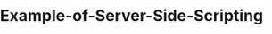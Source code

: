 # Example-of-Server-Side-Scripting

<!DOCTYPE html>
<html>
<head>
	<style>
	body{
		width: 100%;
		margin:0;
		padding:0;
	}
        .results{
		
		width: 960px;
		margin-top: 50px;
	}
        .content .title{
		margin-left: auto;
		margin-right: auto;
		width: 285px;
		margin-top:10px;
	}
	
	select,input[type='text']{height: 25px;}
	.content{
		
		width: 700px;
	}
	
	.content .title img {vertical-align:middle}
	.content .title h1 {display: inline;}

	.content .box_search{
		border:2px solid #000;
		padding:10px;
		margin:20px;	
	}
        
        ul {
		list-style: none;
		padding:0px;
		margin: 0px;
	}

	.box_search table{width: 100%;}
	.box_search table tr {height: 30px;}
	.box_search table tr td {border-bottom: 1px solid #dadada;vertical-align: top}
	.box_search table tr td:first-child{font-weight: bold;}
	.box_search table tr:nth-last-child(2) td{border: 0px !important;border-bottom: 0;}
	.box_search .table_buttons td{border: 0px;padding-top: 22px;}
	.box_search .table_buttons td span{float: right;}
	.box_search .table_buttons td input{width: 80px;}
	.box_search .large-input {width: 100%;height: 24px;}
	.box_search .sm-input {width: 60px;}
	.box_search .inline-checkbox li{display: inline;margin-right: 10px;}
	.results .resultTitle{text-align: center;vertical-align: middle;}
	.results .resultTitle h2{margin: 0px;}
	.results .tableresultset{
		width: 100%;
		border: 1px solid #BBBBBB;
		border-collapse: collapse;
	}
	.tableresultset tr{border-bottom: 1px solid #EAEAEA;padding:2px;}
	.tableresultset tr td img{padding: 5px;}
	.tableresultset .resultContent{padding:10px;position: relative;}
	.tableresultset .resultPrice{
		
		bottom: 8px;
	}
        
                               /*                        
            function IsChecked($chkname,$value)
    {
        if(!empty($_POST[$chkname]))
        {
            foreach($_POST[$chkname] as $chkval)
            {
                if($chkval == $value)
                {
                    return $value;
                }
            }
        }
        return NULL;
    }*/

	.error { color:#FF3322;}
	.hide { display: none;}

	</style>
	<script>
	function formvalidation(){
		var isValid = true;
		var form = document.forms["search_pr"];
		var keywords = form['keywords'].value;
		if(keywords == null || keywords =="")
		{
			alert("Please enter value for Key Words");
			return false;
		}

		var min_price_range = form['price_range_from'].value;
		var max_price_range = form['price_range_to'].value;
		if(min_price_range!="" && max_price_range!="")
		{
			if(max_price_range-min_price_range<0)
			{
				document.getElementById("error_price").className = "";
				document.getElementById("error_price").className = "error";
				isValid = false;
			}
			else
			{
				document.getElementById("error_price").className = "hide";
			}
		}

		var shipping_max_handling_time = form['shipping_max_handling_time'].value;
		if(shipping_max_handling_time == '' || shipping_max_handling_time<1)
		{
			document.getElementById("error_max_handling_days").className = "";
			document.getElementById("error_max_handling_days").className = "error";
			isValid = false;
		}
		else
		{
			document.getElementById("error_max_handling_days").className = "hide";
		}

		return isValid;
	}

	function clearForm(){
		var form  = document.forms["search_pr"];
		form.reset();
		form['keywords'].value = "";
		form['price_range_from'].value = "";
		form['price_range_to'].value = "";
		form['shipping_max_handling_time'].value = "";

		document.getElementById("error_max_handling_days").className = "hide";
		document.getElementById("error_price").className = "hide";

		var inputs = document.getElementsByTagName('input');
		for(var i = 0; i<inputs.length; i++){
		  	if(typeof inputs[i].getAttribute === 'function')
		      	inputs[i].checked = false;
		 }

		 var selects = document.getElementsByTagName('select');
		 for(var i = 0; i<selects.length; i++){
		 	 selects[i].options.selectedIndex = 0;
		 }


	}
	</script>
</head>
<body>
  
	<div class="content">
		<div class="title">
			<img src="http://cs-server.usc.edu:45678/hw/hw6/ebay.jpg" width="130" height="101"> <h1>Shopping</h1>
		</div>

<div class="box_search">
<form method="POST" name="search_pr" onsubmit="return formvalidation()">
<table>
<col width="123px">
<tbody>
<tr>
<td>Key Words*:</td>
    <td><input type="text" name="keywords" class="large-input" 
               value='<?php if(isset($_POST['keywords'])) { echo htmlentities ($_POST['keywords']); }?>'>
    </td>
	</tr>
	<tr>
		<td>Price Range:</td>
		<td>from $<input type="number" name="price_range_from" class="sm-input" min="0"
		value="<?php if(isset($_POST['price_range_from'])) { echo htmlentities ($_POST['price_range_from']); }?>"> 
			to $<input type="number" name="price_range_to" class="sm-input" min="0"		value="<?php if(isset($_POST['price_range_to'])) { echo htmlentities ($_POST['price_range_to']); }?>">
		<div class="error hide" id="error_price">Value for from should be less than value for to</div>		</td>			</tr>
		<tr>			<td>Condition:</td>
						<td>
							<ul class="inline-checkbox">
								<li> 
                                    
   
                                    
                                    
                                    
								<input type="checkbox" name="condition[]" value=1000 
                                       
<?php if(isset($_POST['condition'])) { if(in_array(1000,$_POST['condition'])){ echo htmlentities(" checked=checked");}}?>
								> New 
								</li>

								<li> <input type="checkbox" name="condition[]" value=3000 
<?php if(isset($_POST['condition'])) { if(in_array(3000,$_POST['condition'])){ echo htmlentities(" checked=checked");}}?>
								>
								Used 
								</li>

								<li> <input type="checkbox" name="condition[]" value="4000" 
<?php if(isset($_POST['condition'])) { if(in_array(4000,$_POST['condition'])){ echo htmlentities(" checked=checked");}}?>
								>
								Very Good 
								</li>

								<li> <input type="checkbox" name="condition[]" value=5000
<?php if(isset($_POST['condition'])) { if(in_array(5000,$_POST['condition'])){ echo htmlentities(" checked=checked");}}?>
								>
								Good 
								</li>

								<li> <input type="checkbox" name="condition[]" value="6000"
<?php if(isset($_POST['condition'])) { if(in_array(6000,$_POST['condition'])){ echo htmlentities(" checked=checked");}}?>
								>
	Acceptable 		</li>
	</ul>
</td>	</tr>
<tr>
<td>Buying formats:</td>
<td>
<ul class="inline-checkbox">
<li> 
<input type="checkbox" name="buying_formats[]" value="FixedPrice"
	<?php if(isset($_POST['buying_formats'])) { if(in_array('FixedPrice',$_POST['buying_formats']))
	{ echo htmlentities(" checked=checked");}}?>
	>
	Buy It Now 
</li>
<li> 
	<input type="checkbox" name="buying_formats[]" value="Auction"
	<?php if(isset($_POST['buying_formats'])) { if(in_array('Auction',$_POST['buying_formats']))
		{ echo htmlentities(" checked=checked");}}?>
	>
	Auction 
</li>
<li> 
	<input type="checkbox" name="buying_formats[]" value="Classified"
<?php if(isset($_POST['buying_formats'])) { if(in_array('Classified',$_POST['buying_formats']))
	{ echo htmlentities(" checked=checked");}}?>
	>
	Classified Ads 
</li>
		</ul>
	</td>
</tr>
<tr>
	<td>Seller:</td>
	<td>
		<ul class="inline-checkbox">
<li> <input type="checkbox" name="seller" value="true"
<?php if(isset($_POST['seller'])) { if($_POST['seller']=="true")
{ echo htmlentities(" checked=checked");}}?>
>
 Return Accepted 
 </li>
	</ul>
		</td>
</tr>
	<tr>
	<td>Shipping:</td>
	<td>
		<ul>
<li> <input type="checkbox" name="shipping[]" value="FreeShippingOnly"
<?php if(isset($_POST['shipping'])) { if(in_array('FreeShippingOnly',$_POST['shipping']))
	{ echo htmlentities(" checked=checked");}}?>
>
Free Shipping 
</li>
<li> <input type="checkbox" name="shipping[]" value="Expedited"
 <?php if(isset($_POST['shipping'])) { if(in_array('Expedited',$_POST['shipping']))
{ echo htmlentities(" checked=checked");}}?>
 > Expedited shipping available 
 <br> Max Handling Time(days): 
 <input type="number" name="shipping_max_handling_time" class="sm-input" maxlength=4 min="1"
 value="<?php if(isset($_POST['shipping_max_handling_time'])) { echo htmlentities ($_POST['shipping_max_handling_time']); }?>">
	 <div class="error hide" id="error_max_handling_days">Max. Handling Time(days) should be >=1</div>
</li>
			</ul>
		</td>
	</tr>
	<tr>
		<td>Sort by:</td>
		<td>
<select name="sort_by">
<option value="BestMatch"
<?php if(isset($_POST['sort_by'])) { if($_POST['sort_by'] == "BestMatch") { echo htmlentities(" selected=selected");}}
  else{echo htmlentities(" selected=selected");}?>
>
Best Match
</option>
<option value="CurrentPriceHighest"
<?php if(isset($_POST['sort_by'])) { if($_POST['sort_by'] == "CurrentPriceHighest") { echo htmlentities(" selected=selected");}}?>
>
Price: highest first
</option>
<option value="PricePlusShippingHighest"
<?php if(isset($_POST['sort_by'])) { if($_POST['sort_by'] == "PricePlusShippingHighest") { echo htmlentities(" selected=selected");}}?>
>
Price + Shipping: highest first
</option>
<option value="PricePlusShippingLowest"
<?php if(isset($_POST['sort_by'])) { if($_POST['sort_by'] == "PricePlusShippingLowest") { echo htmlentities(" selected=selected");}}?>
>
Price + Shipping: lowest first
</option>
</select>
</td>
</tr>
<tr>
<td>Results Per Page:</td>
<td>
	<select name="results_per_page">
<option value=5
<?php if(isset($_POST['results_per_page'])) { if($_POST['results_per_page'] == 5) { echo htmlentities(" selected=selected");}}
  else{echo htmlentities(" selected=selected");}?>
>
5</option>
<option value=10
<?php if(isset($_POST['results_per_page'])) { if($_POST['results_per_page'] == 10) { echo htmlentities(" selected=selected");}}?>
>
10</option>
<option value=15
<?php if(isset($_POST['results_per_page'])) { if($_POST['results_per_page'] == 15) { echo htmlentities(" selected=selected");}}?>
>
15</option>
<option value=20
<?php if(isset($_POST['results_per_page'])) { if($_POST['results_per_page'] == 20) { echo htmlentities(" selected=selected");}}?>
>
20</option>
</select>
</td>
</tr>
<tr class="table_buttons">
	<td colspan=2>
	<span>
	<input type="button" value="clear" onclick="clearForm()">
	<input type="submit" value="search">
	</span>
	</td>
	</tr>
	</tbody>
	</table>
	</form>
		</div>
	</div>
	<div class="results">
<?php
/*
$xmlFileContents = file_get_contents($ebayUrl);
        $parse= new SimpleXMLElement($xmlFileContents);

        $resptotalresults=$parse->paginationOutput->totalEntries;
        $respcatname=$parse->searchResult->item->primaryCategory->categoryName;
        $respitemurl=$parse->searchResult->item->viewItemURL;
        $respimage=$parse->searchResult->item->galleryURL;
        $resptitle=$parse->searchResult->item->title;
        $respcondition=$parse->searchResult->item->condition->conditionDisplayName;*/



$startend = 'http://svcs.ebay.com/services/search/FindingService/v1';  
$applicationid = 'Universi-4c31-47f8-9343-b859022140e9'; 
//$globalid = 'EBAY-US';

/*$ebayUrl="http://svcs.ebay.com/services/search/FindingService/v1?siteid=0&SECURITY-APPNAME=Universi-4c31-47f8-9343-b859022140e9";
$ebayUrl=$ebayUrl."&OPERATION-NAME=findItemsAdvanced&SERVICEVERSION=1.0.0&RESPONSE-DATA-FORMAT=XML&keywords=";
$ebayUrl=$ebayUrl.$keywordsUrl."&paginationInput.entriesPerPage=".$resultsperpageURL."&sortOrder=".$sortbyURL;*/

$contents;
$call = "$startend?";
$call .= "OPERATION-NAME=findItemsAdvanced";
$call .= "&siteid=0";
$call .= "&SERVICE-VERSION=1.0.0";
$call .= "&SECURITY-APPNAME=$applicationid";
$call .= "&RESPONSE-DATA-FORMAT=XML";

function prep(&$filarray){
	$filter123 = "";
	$i = 0;
 	foreach($filarray as $itemfil) {
 		foreach ($itemfil as $key =>$value) {
			if(is_array($value)) {
					foreach($value as $key1 => $value1) {
						$filter123 .= "&itemFil($i).$key($key1)=$value1";	
					}
			}
			else{
				if($value!=" ")
					$filter123 .= "&itemFil($i).$key=$value";
			}
		}
		$i++;
	}

	return "$filter123";
}



function resultset($keywords,$resp){
	if ($resp->ack == "Success") {
		 $results = '';
		 $count = $resp->paginationOutput->totalEntries;

		 if($count<1){
		 	echo "<div class='resultTitle'><h1>No Results Found</h1></div>";
		 	die();
		 }

		 echo "<table class='tableresultset'><col width='248px'><tbody>";
		 echo "<tr><td colspan=2 class='resultTitle'><h2>".$count." Results for ".$keywords."</h2></td></tr>";

		$results = $resp->searchResult->children();
		foreach ($results as $result) {
			echo "<tr>";
			echo "<td><img src='".$result->galleryURL."' height='287' width='248'></td>";
			echo "<td class='resultContent'>";
			echo "<a href='".$result->viewItemURL."' >".$result->title."</a><br>";
			echo "<b>Condition:</b> ".$result->condition->conditionDisplayName;
			
			if($result->topRatedListing == "true")
				echo "<img src='http://cs-server.usc.edu:45678/hw/hw6/itemTopRated.jpg' width='50' style='vertical-align:top;'><br>";
			else
				echo "<br><br>";

			switch($result->listingInfo->listingType){
				case "FixedPrice":
				case "StoreInventory":
					echo "<b>Buy It Now</b>";
					break;
				case "Auction":
					echo "<b>Auction</b>";
					break;
				case "Classified"
					echo "<b>Classified</b>";
					break;
			}

			if($result->returnsAccepted == "true")
				echo "<br><br> Seller accepts returns";
			else
				echo "<br><br> Seller doesn't accept returns";


			if($result->shippingInfo->shippingServiceCost == 0.0)
				echo "<br> FREE Shipping --";
			else
				echo "<br> Shipping Not FREE --";

			if($result->shippingInfo->expeditedShipping == "true")
				echo " Expedited Shipping available --";
			else
				echo " Expedited Shipping not available --";

			echo " Handled for shipping in ".$result->shippingInfo->handlingTime." day(s)<br><br><br>";

			echo "<div class='resultPrice'><b>Price:$".$result->sellingStatus->convertedCurrentPrice."</b>";
			if($result->shippingInfo->shippingServiceCost > 0)
				echo " (+ $".$result->shippingInfo->shippingServiceCost." for shipping)";
			echo " From ".$result->location."</div>";

			echo "</td>";
			echo "</tr>";
		}

		echo "</tbody></table><br><br>";


	}
	else
	{
		echo "<div class='resultTitle'><h1>Erorr In Connection, Please Try Again..</h1></div>";
	}
}

function originalform($FORM){

		$keywords = urldecode($FORM['keywords']);
		$GLOBALS['call'] .= "&keywords=$keywords";

		$sortBy = $FORM['sort_by'];
		$GLOBALS['call'] .= "&sortOrder=$sortBy";

		$resultsPerPage = $FORM['results_per_page'];
		$GLOBALS['call'] .= "&paginationInput.entriesPerPage=$resultsPerPage";

		$filarray = array();
		if($FORM['price_range_from']!='')
		{
			array_push($filarray, array(
					    'name' => 'MinPrice',
					    'value' => $FORM['price_range_from'],
					    'paramName' => 'Currency',
					    'paramValue' => 'USD'
			));
		}

		if($FORM['price_range_to']!='')
		{
			array_push($filarray, array(
					    'name' => 'MaxPrice',
					    'value' => $FORM['price_range_to'],
					    'paramName' => 'Currency',
					    'paramValue' => 'USD'
			));
		}

		if(isset($FORM['condition']))
		{
			array_push($filarray, array(
					    'name' => 'Condition',
					    'value' => $FORM['condition'],
			));
		}		
		
		if(isset($FORM['buying_formats']))
		{
			array_push($filarray, array(
					    'name' => 'ListingType',
					    'value' => $FORM['buying_formats'],
			));
		}	

		if(isset($FORM['seller']))
		{
			array_push($filarray, array(
					    'name' => 'ReturnsAcceptedOnly',
					    'value' => 'true',
			));
		}	

		if(isset($FORM['shipping']))
		{	
			if(in_array("FreeShippingOnly",$FORM['shipping']))
			{
				array_push($filarray, array(
					    'name' => 'FreeShippingOnly',
					    'value' => 'true',
				));
			}

			if(in_array("Expedited",$FORM['shipping']))
			{
				array_push($filarray, array(
					    'name' => 'ExpeditedShippingType',
					    'value' => 'Expedited',
				));
			}
		}	

		if($FORM['shipping_max_handling_time']!='')
		{
				array_push($filarray, array(
					    'name' => 'MaxHandlingTime',
					    'value' => $FORM['shipping_max_handling_time'],
				));
		}

if(sizeof($filarray)>0)
{	
	$filter123 = prep($filarray);
	$GLOBALS['call'] .= $filter123;
}
    $resp = simplexml_load_file($GLOBALS['call']);
    resultset($keywords,$resp);
}
?>        
<?php
if($_POST)
originalform($_POST);
?>
	</div>
</body>
</html>
